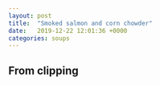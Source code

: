 ```yaml
---
layout: post
title:  "Smoked salmon and corn chowder"
date:   2019-12-22 12:01:36 +0000
categories: soups
---
```


## From clipping
